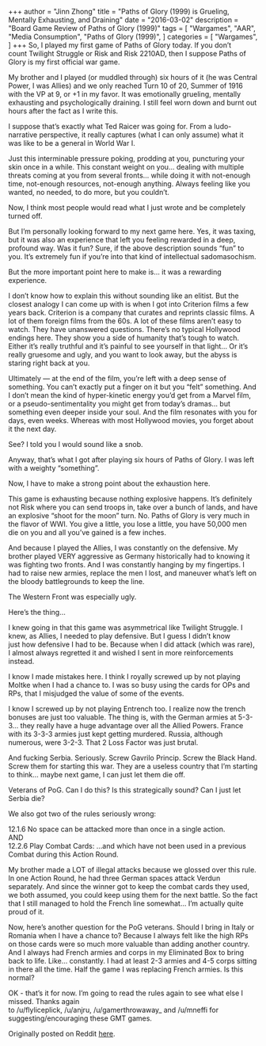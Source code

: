 +++
author = "Jinn Zhong"
title = "Paths of Glory (1999) is Grueling, Mentally Exhausting, and Draining"
date = "2016-03-02"
description = "Board Game Review of Paths of Glory (1999)"
tags = [
    "Wargames",
    "AAR",
    "Media Consumption",
    "Paths of Glory (1999)",
]
categories = [
    "Wargames",
]
+++
So, I played my first game of Paths of Glory today. If you don’t count Twilight Struggle or Risk and Risk 2210AD, then I suppose Paths of Glory is my first official war game.

My brother and I played (or muddled through) six hours of it (he was Central Power, I was Allies) and we only reached Turn 10 of 20, Summer of 1916 with the VP at 9, or +1 in my favor. It was emotionally grueling, mentally exhausting and psychologically draining. I still feel worn down and burnt out hours after the fact as I write this.

I suppose that’s exactly what Ted Raicer was going for. From a ludo-narrative perspective, it really captures (what I can only assume) what it was like to be a general in World War I.

Just this interminable pressure poking, prodding at you, puncturing your skin once in a while. This constant weight on you… dealing with multiple threats coming at you from several fronts… while doing it with not-enough time, not-enough resources, not-enough anything. Always feeling like you wanted, no needed, to do more, but you couldn’t.

Now, I think most people would read what I just wrote and be completely turned off.

But I’m personally looking forward to my next game here. Yes, it was taxing, but it was also an experience that left you feeling rewarded in a deep, profound way. Was it fun? Sure, if the above description sounds “fun” to you. It’s extremely fun if you’re into that kind of intellectual sadomasochism.

But the more important point here to make is… it was a rewarding experience.

I don’t know how to explain this without sounding like an elitist. But the closest analogy I can come up with is when I got into Criterion films a few years back. Criterion is a company that curates and reprints classic films. A lot of them foreign films from the 60s. A lot of these films aren’t easy to watch. They have unanswered questions. There’s no typical Hollywood endings here. They show you a side of humanity that’s tough to watch. Either it’s really truthful and it’s painful to see yourself in that light… Or it’s really gruesome and ugly, and you want to look away, but the abyss is staring right back at you.

Ultimately — at the end of the film, you’re left with a deep sense of something. You can’t exactly put a finger on it but you “felt” something. And I don’t mean the kind of hyper-kinetic energy you’d get from a Marvel film, or a pseudo-sentimentality you might get from today’s dramas… but something even deeper inside your soul. And the film resonates with you for days, even weeks. Whereas with most Hollywood movies, you forget about it the next day.

See? I told you I would sound like a snob.

Anyway, that’s what I got after playing six hours of Paths of Glory. I was left with a weighty “something”.

Now, I have to make a strong point about the exhaustion here.

This game is exhausting because nothing explosive happens. It’s definitely not Risk where you can send troops in, take over a bunch of lands, and have an explosive “shoot for the moon” turn. No. Paths of Glory is very much in the flavor of WWI. You give a little, you lose a little, you have 50,000 men die on you and all you’ve gained is a few inches.

And because I played the Allies, I was constantly on the defensive. My brother played VERY aggressive as Germany historically had to knowing it was fighting two fronts. And I was constantly hanging by my fingertips. I had to raise new armies, replace the men I lost, and maneuver what’s left on the bloody battlegrounds to keep the line.

The Western Front was especially ugly.

Here’s the thing…

I knew going in that this game was asymmetrical like Twilight Struggle. I knew, as Allies, I needed to play defensive. But I guess I didn’t know just how defensive I had to be. Because when I did attack (which was rare), I almost always regretted it and wished I sent in more reinforcements instead.

I know I made mistakes here. I think I royally screwed up by not playing Moltke when I had a chance to. I was so busy using the cards for OPs and RPs, that I misjudged the value of some of the events.

I know I screwed up by not playing Entrench too. I realize now the trench bonuses are just too valuable. The thing is, with the German armies at 5-3-3… they really have a huge advantage over all the Allied Powers. France with its 3-3-3 armies just kept getting murdered. Russia, although numerous, were 3-2-3. That 2 Loss Factor was just brutal.

And fucking Serbia. Seriously. Screw Gavrilo Princip. Screw the Black Hand. Screw them for starting this war. They are a useless country that I’m starting to think… maybe next game, I can just let them die off.

Veterans of PoG. Can I do this? Is this strategically sound? Can I just let Serbia die?

We also got two of the rules seriously wrong:

12.1.6 No space can be attacked more than once in a single action.  
AND  
12.2.6 Play Combat Cards: …and which have not been used in a previous Combat during this Action Round.

My brother made a LOT of illegal attacks because we glossed over this rule. In one Action Round, he had three German spaces attack Verdun separately. And since the winner got to keep the combat cards they used, we both assumed, you could keep using them for the next battle.
So the fact that I still managed to hold the French line somewhat… I’m actually quite proud of it.

Now, here’s another question for the PoG veterans. Should I bring in Italy or Romania when I have a chance to? Because I always felt like the high RPs on those cards were so much more valuable than adding another country. And I always had French armies and corps in my Eliminated Box to bring back to life. Like… constantly. I had at least 2-3 armies and 4-5 corps sitting in there all the time. Half the game I was replacing French armies. Is this normal?

OK - that’s it for now. I’m going to read the rules again to see what else I missed. Thanks again to /u/flyliceplick, /u/anjru, /u/gamerthrowaway_ and /u/mneffi for suggesting/encouraging these GMT games.

Originally posted on Reddit [here](https://www.reddit.com/r/boardgames/comments/48qyl2/paths_of_glory_is_grueling_mentally_exhausting/).
